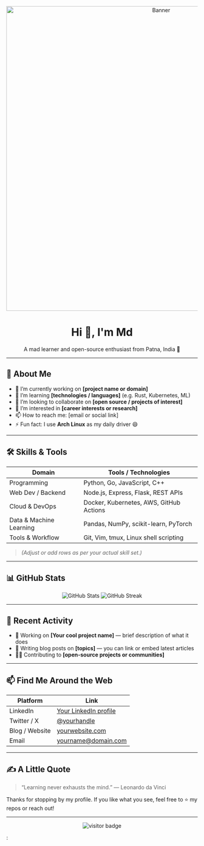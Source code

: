<!-- Banner / header -->
<p align="center">
  <img src="https://your-banner-image-url" alt="Banner" width="800"/>
</p>

<h1 align="center">Hi 👋, I'm Md</h1>
<p align="center">A mad learner and open-source enthusiast from Patna, India 🚀</p>

---

## 🧰 About Me

- 🔭 I’m currently working on **[project name or domain]**  
- 🌱 I’m learning **[technologies / languages]** (e.g. Rust, Kubernetes, ML)  
- 👯 I’m looking to collaborate on **[open source / projects of interest]**  
- 💼 I’m interested in **[career interests or research]**  
- 📫 How to reach me: [email or social link]  
- ⚡ Fun fact: I use **Arch Linux** as my daily driver 😄

---

## 🛠️ Skills & Tools

| Domain              | Tools / Technologies              |
|---------------------|-------------------------------------|
| Programming         | Python, Go, JavaScript, C++         |
| Web Dev / Backend   | Node.js, Express, Flask, REST APIs   |
| Cloud & DevOps      | Docker, Kubernetes, AWS, GitHub Actions |
| Data & Machine Learning | Pandas, NumPy, scikit-learn, PyTorch |
| Tools & Workflow    | Git, Vim, tmux, Linux shell scripting |

> *(Adjust or add rows as per your actual skill set.)*

---

## 📊 GitHub Stats

<p align="center">
  <!-- Example badges / widgets -->
  <img src="https://github-readme-stats.vercel.app/api?username=YOUR_USERNAME&show_icons=true&theme=radical" alt="GitHub Stats" />
  <img src="https://github-readme-streak-stats.herokuapp.com?user=YOUR_USERNAME&theme=radical" alt="GitHub Streak" />
</p>

---

## 🌱 Recent Activity

- 🔧 Working on **[Your cool project name]** — brief description of what it does  
- 📝 Writing blog posts on **[topics]** — you can link or embed latest articles  
- 👨‍💻 Contributing to **[open-source projects or communities]**

---

## 📫 Find Me Around the Web

| Platform       | Link                            |
|----------------|----------------------------------|
| LinkedIn       | [Your LinkedIn profile](#)       |
| Twitter / X    | [@yourhandle](https://twitter.com/yourhandle) |
| Blog / Website | [yourwebsite.com](https://yourwebsite.com) |
| Email          | yourname@domain.com             |

---

## ✍️ A Little Quote

> “Learning never exhausts the mind.” — Leonardo da Vinci

Thanks for stopping by my profile. If you like what you see, feel free to ⭐ my repos or reach out!  

---

<p align="center">
  <img src="https://visitor-badge.glitch.me/badge?page_id=YOUR_USERNAME.YOUR_USERNAME" alt="visitor badge"/>
</p>
:
